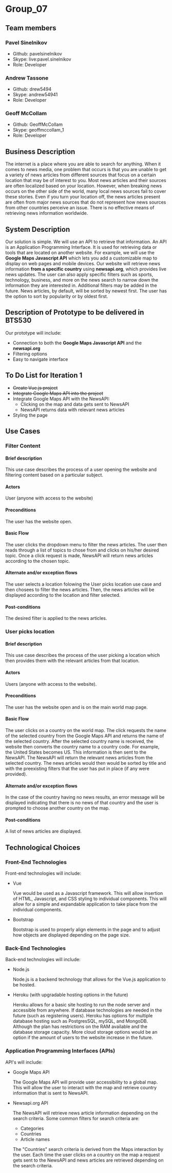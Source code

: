 # Group_07

## Team members

### Pavel Sinelnikov

- Github: pavelsinelnikov
- Skype: live:pavel.sinelnikov
- Role: Developer

### Andrew Tassone

- Github: drew5494
- Skype: andrew54941
- Role: Developer

### Geoff McCollam

- Github: GeoffMcCollam
- Skype: geoffmccollam_1
- Role: Developer

## Business Description

The internet is a place where you are able to search for anything. When it comes to news media, one problem that occurs is that you are unable to get a variety of news articles from different sources that focus on a certain location that may be of interest to you. Most news articles and their sources are often localized based on your location. However, when breaking news occurs on the other side of the world, many local news sources fail to cover these stories. Even if you turn your location off, the news articles present are often from major news sources that do not represent how news sources from other countries perceive an issue. There is no effective means of retrieving news information worldwide.

## System Description

Our solution is simple. We will use an API to retrieve that information. An API is an Application Programming Interface. It is used for retrieving data or tools that are located on another website. For example, we will use the **Google Maps Javascript API** which lets you add a customizable map to display on web pages and mobile devices. Our website will retrieve news information **from a specific country** using **newsapi.org**, which provides live news updates. The user can also apply specific filters such as sports, technology, business, and more on the news search to narrow down the information they are interested in. Additional filters may be added in the future. News articles, by default, will be sorted by newest first. The user has the option to sort by popularity or by oldest first.

## Description of Prototype to be delivered in BTS530

Our prototype will include:

- Connection to both the **Google Maps Javascript API** and the **newsapi.org**
- Filtering options
- Easy to navigate interface

## To Do List for Iteration 1

- ~~Create Vue.js project~~
- ~~Integrate Google Maps API into the project~~
- Integrate Google Maps API with the NewsAPI:
  - Clicking on the map and data gets sent to NewsAPI
  - NewsAPI returns data with relevant news articles
- Styling the page

## Use Cases

### Filter Content

#### Brief description

This use case describes the process of a user opening the website and filtering content based on a particular subject.

#### Actors

User (anyone with access to the website)

#### Preconditions

The user has the website open.

#### Basic Flow

The user clicks the dropdown menu to filter the news articles. The user then reads through a list of topics to chose from and clicks on his/her desired topic. Once a click request is made, NewsAPI will return news articles according to the chosen topic.

#### Alternate and/or exception flows

The user selects a location folowing the User picks location use case and then chosees to filter the news articles. Then, the news articles will be displayed according to the location and filter selected.

#### Post-conditions

The desired filter is applied to the news articles.

### User picks location

#### Brief description

This use case describes the process of the user picking a location which then provides them with the relevant articles from that location.

#### Actors

Users (anyone with access to the website).

#### Preconditions

The user has the website open and is on the main world map page.

#### Basic Flow

The user clicks on a country on the world map. The click requests the name of the selected country from the Google Maps API and returns the name of the selected country. After the selected country name is received, the website then converts the country name to a country code. For example, the United States becomes US. This information is then sent to the NewsAPI. The NewsAPI will return the relevant news articles from the selected country. The news articles would then would be sorted by title and with the preexisting filters that the user has put in place (if any were provided).

#### Alternate and/or exception flows

In the case of the country having no news results, an error message will be displayed indicating that there is no news of that country and the user is prompted to choose another country on the map.

#### Post-conditions

A list of news articles are displayed.

## Technological Choices

### Front-End Technologies

Front-end technologies will include:

- Vue

  Vue would be used as a Javascript framework. This will allow insertion of HTML, Javascript, and CSS styling to individual components. This will allow for a simple and expandable application to take place from the individual components.

- Bootstrap

  Bootstrap is used to properly align elements in the page and to adjust how objects are displayed depending on the page size.

### Back-End Technologies

Back-end technologies will include:

- Node.js

  Node.js is a backend technology that allows for the Vue.js application to be hosted.

- Heroku (with upgradable hosting options in the future)

  Heroku allows for a basic site hosting to run the node server and accessible from anywhere. If database technologies are needed in the future (such as registering users). Heroku has options for multiple database hosting such as PostgresSQL, mySQL, and MongoDB. Although the plan has restrictions on the RAM available and the database storage capacity. More cloud storage options would be an option if the amount of users to the website increase in the future.

### Application Programming Interfaces (APIs)

API's will include:

- Google Maps API

  The Google Maps API will provide user accessibility to a global map. This will allow the user to interact with the map and retrieve country information that is sent to NewsAPI.

- Newsapi.org API

  The NewsAPI will retrieve news article information depending on the search criteria. Some common filters for search criteria are:

  - Categories
  - Countries
  - Article names

  The "Countries" search criteria is derived from the Maps interaction by the user. Each time the user clicks on a country on the map a request gets sent to the NewsAPI and news articles are retrieved depending on the search criteria.
